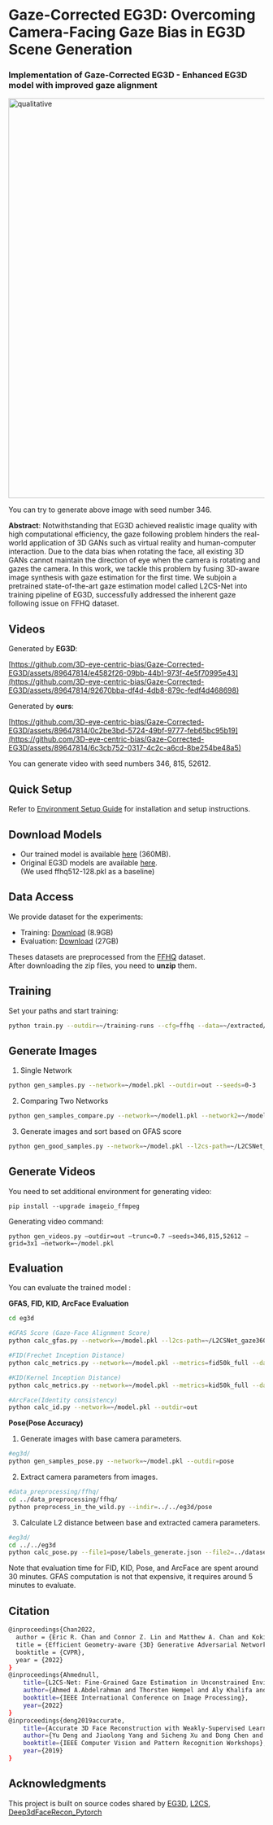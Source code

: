 # Gaze-Corrected EG3D: Overcoming Camera-Facing Gaze Bias in EG3D Scene Generation

### Implementation of Gaze-Corrected EG3D - Enhanced EG3D model with improved gaze alignment

<img width="786" alt="qualitative" src="https://github.com/3D-eye-centric-bias/Gaze-Corrected-EG3D/assets/89647814/5d01fb2d-7d80-4398-8942-8406d2ac5ad9">

You can try to generate above image with seed number 346.

**Abstract**: Notwithstanding that EG3D achieved realistic image quality with high computational efficiency, the gaze following problem hinders the real-world application of 3D GANs such as virtual reality and human-computer interaction. Due to the data bias when rotating the face, all existing 3D GANs cannot maintain the direction of eye when the camera is rotating and gazes the camera. In this work, we tackle this problem by fusing 3D-aware image synthesis with gaze estimation for the first time. We subjoin a pretrained state-of-the-art gaze estimation model called L2CS-Net into training pipeline of EG3D, successfully addressed the inherent gaze following issue on FFHQ dataset.

## Videos
Generated by **EG3D**:

[https://github.com/3D-eye-centric-bias/Gaze-Corrected-EG3D/assets/89647814/e4582f26-09bb-44b1-973f-4e5f70995e43](https://github.com/3D-eye-centric-bias/Gaze-Corrected-EG3D/assets/89647814/92670bba-df4d-4db8-879c-fedf4d468698)

Generated by **ours**:

[https://github.com/3D-eye-centric-bias/Gaze-Corrected-EG3D/assets/89647814/0c2be3bd-5724-49bf-9777-feb65bc95b19](https://github.com/3D-eye-centric-bias/Gaze-Corrected-EG3D/assets/89647814/6c3cb752-0317-4c2c-a6cd-8be254be48a5)

You can generate video with seed numbers 346, 815, 52612.

## Quick Setup
Refer to [Environment Setup Guide](https://github.com/3D-eye-centric-bias/Gaze-Corrected-EG3D/blob/main/docs/env_guide.md) for installation and setup instructions.

## Download Models
- Our trained model is available [here](https://drive.google.com/file/d/1LAzjJBhp5GGZLymWt_VP-LMzOHI8pfzj/view?usp=sharing) (360MB).
- Original EG3D models are available [here](https://github.com/NVlabs/eg3d/blob/main/docs/models.md).  
  (We used ffhq512-128.pkl as a baseline)

## Data Access
We provide dataset for the experiments:
- Training: [Download](https://drive.google.com/file/d/1pFl0gWlhMIEKKfgLp3abIKD6DNPVMJ_x/view?usp=sharing) (8.9GB)
- Evaluation: [Download](https://drive.google.com/file/d/1bkdSXkc8UHhRyWiIdafUUqRLpwryqjQz/view?usp=sharing) (27GB)  

Theses datasets are preprocessed from the [FFHQ](https://github.com/NVlabs/ffhq-dataset) dataset.  
After downloading the zip files, you need to **unzip** them.

## Training
Set your paths and start training:
```bash
python train.py --outdir=~/training-runs --cfg=ffhq --data=~/extracted/140 --resume=~/model.pkl --l2cs-path=~/L2CSNet_gaze360.pkl --gpus=4 --batch=16 --gamma=1 --batch-gpu=4 --gen_pose_cond=True --neural_rendering_resolution_final=128
```

## Generate Images
1. Single Network
```bash
python gen_samples.py --network=~/model.pkl --outdir=out --seeds=0-3
```

2. Comparing Two Networks
```bash
python gen_samples_compare.py --network=~/model1.pkl --network2=~/model2.pkl --l2cs-path=~/L2CSNet_gaze360.pkl --outdir=out --seeds=0-3
```

3. Generate images and sort based on GFAS score
```bash
python gen_good_samples.py --network=~/model.pkl --l2cs-path=~/L2CSNet_gaze360.pkl --outdir=out
```

## Generate Videos
You need to set additional environment for generating video:
```
pip install --upgrade imageio_ffmpeg
```
Generating video command:
```
python gen_videos.py —outdir=out —trunc=0.7 —seeds=346,815,52612 —grid=3x1 —network=~/model.pkl
```

## Evaluation  
You can evaluate the trained model :

**GFAS, FID, KID, ArcFace Evaluation**
```bash
cd eg3d

#GFAS Score (Gaze-Face Alignment Score)
python calc_gfas.py --network=~/model.pkl --l2cs-path=~/L2CSNet_gaze360.pkl

#FID(Frechet Inception Distance)
python calc_metrics.py --network=~/model.pkl --metrics=fid50k_full --data=~/eval

#KID(Kernel Inception Distance)
python calc_metrics.py --network=~/model.pkl --metrics=kid50k_full --data=~/eval

#ArcFace(Identity consistency)
python calc_id.py --network=~/model.pkl --outdir=out
```

**Pose(Pose Accuracy)**
1. Generate images with base camera parameters.
```bash
#eg3d/
python gen_samples_pose.py --network=~/model.pkl --outdir=pose
```
2. Extract camera parameters from images.
```bash
#data_preprocessing/ffhq/
cd ../data_preprocessing/ffhq/
python preprocess_in_the_wild.py --indir=../../eg3d/pose
```
3. Calculate L2 distance between base and extracted camera parameters.
```bash
#eg3d/
cd ../../eg3d
python calc_pose.py --file1=pose/labels_generate.json --file2=../dataset_preprocessing/ffhq/pose/dataset.json
```

Note that evaluation time for FID, KID, Pose, and ArcFace are spent around 30 minutes. GFAS computation is not that expensive, it requires around 5 minutes to evaluate.

## Citation
```bash
@inproceedings{Chan2022,
  author = {Eric R. Chan and Connor Z. Lin and Matthew A. Chan and Koki Nagano and Boxiao Pan and Shalini De Mello and Orazio Gallo and Leonidas Guibas and Jonathan Tremblay and Sameh Khamis and Tero Karras and Gordon Wetzstein},
  title = {Efficient Geometry-aware {3D} Generative Adversarial Networks},
  booktitle = {CVPR},
  year = {2022}
}
@inproceedings{Ahmednull,
    title={L2CS-Net: Fine-Grained Gaze Estimation in Unconstrained Environments},
    author={Ahmed A.Abdelrahman and Thorsten Hempel and Aly Khalifa and Ayoub Al-Hamadi},
    booktitle={IEEE International Conference on Image Processing},
    year={2022}
}
@inproceedings{deng2019accurate,
    title={Accurate 3D Face Reconstruction with Weakly-Supervised Learning: From Single Image to Image Set},
    author={Yu Deng and Jiaolong Yang and Sicheng Xu and Dong Chen and Yunde Jia and Xin Tong},
    booktitle={IEEE Computer Vision and Pattern Recognition Workshops},
    year={2019}
}
```


## Acknowledgments
This project is built on source codes shared by [EG3D](https://github.com/NVlabs/eg3d), [L2CS](https://github.com/Ahmednull/L2CS-Net), [Deep3dFaceRecon_Pytorch](https://github.com/sicxu/Deep3DFaceRecon_pytorch)

